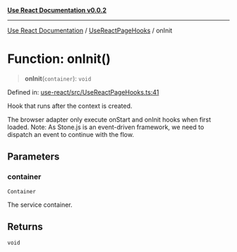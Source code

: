 [**Use React Documentation v0.0.2**](../../README.md)

***

[Use React Documentation](../../modules.md) / [UseReactPageHooks](../README.md) / onInit

# Function: onInit()

> **onInit**(`container`): `void`

Defined in: [use-react/src/UseReactPageHooks.ts:41](https://github.com/stonemjs/use-react/blob/27c0c592da81eceb639bfca4a4a8f24a448ad89c/src/UseReactPageHooks.ts#L41)

Hook that runs after the context is created.

The browser adapter only execute onStart and onInit hooks when first loaded.
Note: As Stone.js is an event-driven framework, we need to dispatch an event to continue with the flow.

## Parameters

### container

`Container`

The service container.

## Returns

`void`

